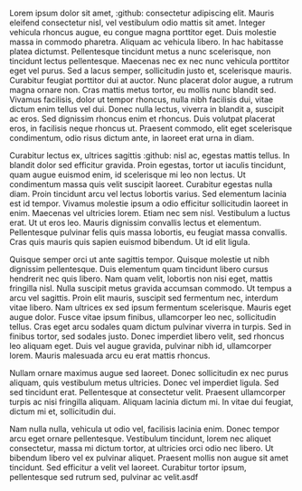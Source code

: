 Lorem ipsum dolor sit amet, :github: consectetur adipiscing elit. Mauris eleifend consectetur nisl, vel vestibulum odio mattis sit amet. Integer vehicula rhoncus augue, eu congue magna porttitor eget. Duis molestie massa in commodo pharetra. Aliquam ac vehicula libero. In hac habitasse platea dictumst. Pellentesque tincidunt metus a nunc scelerisque, non tincidunt lectus pellentesque. Maecenas nec ex nec nunc vehicula porttitor eget vel purus. Sed a lacus semper, sollicitudin justo et, scelerisque mauris. Curabitur feugiat porttitor dui at auctor. Nunc placerat dolor augue, a rutrum magna ornare non. Cras mattis metus tortor, eu mollis nunc blandit sed. Vivamus facilisis, dolor ut tempor rhoncus, nulla nibh facilisis dui, vitae dictum enim tellus vel dui. Donec nulla lectus, viverra in blandit a, suscipit ac eros. Sed dignissim rhoncus enim et rhoncus. Duis volutpat placerat eros, in facilisis neque rhoncus ut. Praesent commodo, elit eget scelerisque condimentum, odio risus dictum ante, in laoreet erat urna in diam.

Curabitur lectus ex, ultrices sagittis :github: nisl ac, egestas mattis tellus. In blandit dolor sed efficitur gravida. Proin egestas, tortor ut iaculis tincidunt, quam augue euismod enim, id scelerisque mi leo non lectus. Ut condimentum massa quis velit suscipit laoreet. Curabitur egestas nulla diam. Proin tincidunt arcu vel lectus lobortis varius. Sed elementum lacinia est id tempor. Vivamus molestie ipsum a odio efficitur sollicitudin laoreet in enim. Maecenas vel ultricies lorem. Etiam nec sem nisl. Vestibulum a luctus erat. Ut ut eros leo. Mauris dignissim convallis lectus et elementum. Pellentesque pulvinar felis quis massa lobortis, eu feugiat massa convallis. Cras quis mauris quis sapien euismod bibendum. Ut id elit ligula.

Quisque semper orci ut ante sagittis tempor. Quisque molestie ut nibh dignissim pellentesque. Duis elementum quam tincidunt libero cursus hendrerit nec quis libero. Nam quam velit, lobortis non nisi eget, mattis fringilla nisl. Nulla suscipit metus gravida accumsan commodo. Ut tempus a arcu vel sagittis. Proin elit mauris, suscipit sed fermentum nec, interdum vitae libero. Nam ultrices ex sed ipsum fermentum scelerisque. Mauris eget augue dolor. Fusce vitae ipsum finibus, ullamcorper leo nec, sollicitudin tellus. Cras eget arcu sodales quam dictum pulvinar viverra in turpis. Sed in finibus tortor, sed sodales justo. Donec imperdiet libero velit, sed rhoncus leo aliquam eget. Duis vel augue gravida, pulvinar nibh id, ullamcorper lorem. Mauris malesuada arcu eu erat mattis rhoncus.

Nullam ornare maximus augue sed laoreet. Donec sollicitudin ex nec purus aliquam, quis vestibulum metus ultricies. Donec vel imperdiet ligula. Sed sed tincidunt erat. Pellentesque at consectetur velit. Praesent ullamcorper turpis ac nisi fringilla aliquam. Aliquam lacinia dictum mi. In vitae dui feugiat, dictum mi et, sollicitudin dui.

Nam nulla nulla, vehicula ut odio vel, facilisis lacinia enim. Donec tempor arcu eget ornare pellentesque. Vestibulum tincidunt, lorem nec aliquet consectetur, massa mi dictum tortor, at ultricies orci odio nec libero. Ut bibendum libero vel ex pulvinar aliquet. Praesent mollis non augue sit amet tincidunt. Sed efficitur a velit vel laoreet. Curabitur tortor ipsum, pellentesque sed rutrum sed, pulvinar ac velit.asdf
